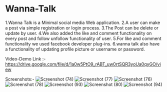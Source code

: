 # Wanna-Talk
1.Wanna Talk is a Minimal social media Web application.
2.A user can make a post via simple registration or login process.
3.The Post can be delete or update by user.
4.We also added the like and comment functionality on every post and follow unfollow functionality of user.
5.For like and comment functionality we used facebook developer plug-ins.
6.wanna talk also have a functionality of updating profile picture or username or password.

Video-Demo Link :- https://drive.google.com/file/d/1a0w5PtO9_rABT_uw0rtSQR3yoUa0qyGO/view 

Screenshots:-
![Screenshot (74)](https://user-images.githubusercontent.com/75018137/132371278-e8a07027-7b80-45df-b4f7-308bd95cab6b.png)
![Screenshot (77)](https://user-images.githubusercontent.com/75018137/132371352-f1409b89-82ad-4e20-afc0-af9e82fc3272.png)
![Screenshot (76)](https://user-images.githubusercontent.com/75018137/132371370-c3e37a28-1c24-4b10-bbe2-9220e4de77a1.png)
![Screenshot (78)](https://user-images.githubusercontent.com/75018137/132371383-18a86005-841f-4988-969a-27a878077477.png)
![Screenshot (93)](https://user-images.githubusercontent.com/75018137/132371450-f19fe73f-44d5-454b-a092-91f93c1abe30.png)
![Screenshot (80)](https://user-images.githubusercontent.com/75018137/132371620-fe911e28-bf0d-4845-85f9-4378209f19ca.png)
![Screenshot (94)](https://user-images.githubusercontent.com/75018137/132371639-002cbbff-4ac3-47bf-866d-586db28c58ac.png)

